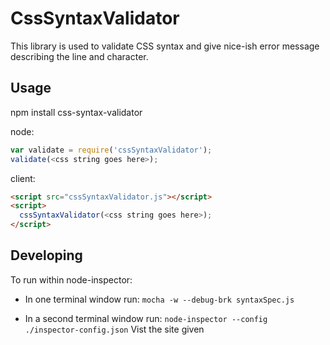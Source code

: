 # CssSyntaxValidator
This library is used to validate CSS syntax and give nice-ish error message describing the line and character.

## Usage
npm install css-syntax-validator

node:
```javascript
var validate = require('cssSyntaxValidator');
validate(<css string goes here>);
```

client:
```html
<script src="cssSyntaxValidator.js"></script>
<script>
  cssSyntaxValidator(<css string goes here>);
</script>
```

## Developing
To run within node-inspector:

* In one terminal window run: `mocha -w --debug-brk syntaxSpec.js`

* In a second terminal window run: `node-inspector --config ./inspector-config.json`
Vist the site given
